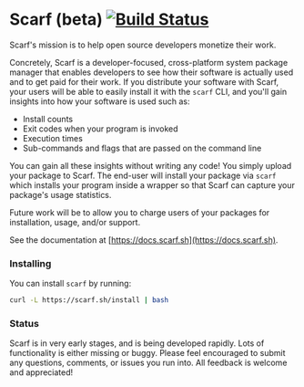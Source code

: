 # Scarf (beta) [![Build Status](https://travis-ci.org/aviaviavi/scarf.svg?branch=master)](https://travis-ci.org/aviaviavi/scarf)

Scarf's mission is to help open source developers monetize their work. 

Concretely, Scarf is a developer-focused, cross-platform system package manager
that enables developers to see how their software is actually used and to get
paid for their work. If you distribute your software with Scarf, your users will
be able to easily install it with the `scarf` CLI, and you'll gain insights into
how your software is used such as:

- Install counts
- Exit codes when your program is invoked
- Execution times
- Sub-commands and flags that are passed on the command line

You can gain all these insights without writing any code! You simply upload your
package to Scarf. The end-user will install your package via `scarf` which
installs your program inside a wrapper so that Scarf can capture your package's
usage statistics.

Future work will be to allow you to charge users of your packages for
installation, usage, and/or support.

See the documentation at [https://docs.scarf.sh](https://docs.scarf.sh).

### Installing

You can install `scarf` by running:

```bash
curl -L https://scarf.sh/install | bash
```

### Status

Scarf is in very early stages, and is being developed rapidly. Lots of
functionality is either missing or buggy. Please feel encouraged to submit any
questions, comments, or issues you run into. All feedback is welcome and
appreciated!
